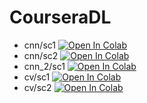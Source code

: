 # CourseraDL

- cnn/sc1 [![Open In Colab](https://colab.research.google.com/assets/colab-badge.svg)](https://colab.research.google.com/github/hushchyn-mikhail/CourseraDL/blob/main/cnn/screencast_1/image_convolution.ipynb)
- cnn/sc2 [![Open In Colab](https://colab.research.google.com/assets/colab-badge.svg)](https://colab.research.google.com/github/hushchyn-mikhail/CourseraDL/blob/main/cnn/screencast_2/regularization.ipynb)
- cnn_2/sc1 [![Open In Colab](https://colab.research.google.com/assets/colab-badge.svg)](https://colab.research.google.com/github/hushchyn-mikhail/CourseraDL/blob/main/cnn_2/screencast_1/style_transfer.ipynb)
- cv/sc1 [![Open In Colab](https://colab.research.google.com/assets/colab-badge.svg)](https://colab.research.google.com/github/hushchyn-mikhail/CourseraDL/blob/main/cv/screencast_1/detection.ipynb)
- cv/sc2 [![Open In Colab](https://colab.research.google.com/assets/colab-badge.svg)](https://colab.research.google.com/github/hushchyn-mikhail/CourseraDL/blob/main/cv/screencast_2/segmentation.ipynb)
